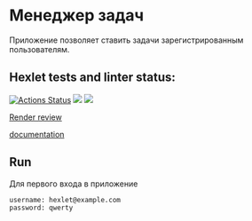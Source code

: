 # Менеджер задач


Приложение позволяет ставить задачи зарегистрированным пользователям.



## Hexlet tests and linter status:
[![Actions Status](https://github.com/JavaQuaker/java-project-99/actions/workflows/hexlet-check.yml/badge.svg)](https://github.com/JavaQuaker/java-project-99/actions)
<a href="https://codeclimate.com/github/JavaQuaker/java-project-99/maintainability"><img src="https://api.codeclimate.com/v1/badges/9f5cd3acdaf5efef4d2f/maintainability" /></a>
<a href="https://codeclimate.com/github/JavaQuaker/java-project-99/test_coverage"><img src="https://api.codeclimate.com/v1/badges/9f5cd3acdaf5efef4d2f/test_coverage" /></a>

[Render review](https://java-project-99-xpyl.onrender.com)

[documentation](http://java-project-99-xpyl.onrender.com/swagger-ui/index.html)

###

<h2>Run</h2>
Для первого входа в приложение

```
username: hexlet@example.com
password: qwerty
```







